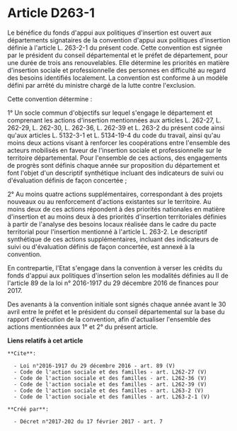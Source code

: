 # Article D263-1

Le bénéfice du fonds d'appui aux politiques d'insertion est ouvert aux départements signataires de la convention d'appui aux
politiques d'insertion définie à l'article L. 263-2-1 du présent code. Cette convention est signée par le président du
conseil départemental et le préfet de département, pour une durée de trois ans renouvelables. Elle détermine les priorités en
matière d'insertion sociale et professionnelle des personnes en difficulté au regard des besoins identifiés localement. La
convention est conforme à un modèle défini par arrêté du ministre chargé de la lutte contre l'exclusion. 

Cette convention détermine : 

1° Un socle commun d'objectifs sur lequel s'engage le département et comprenant les actions d'insertion mentionnées aux
articles L. 262-27, L. 262-29, L. 262-30, L. 262-36, L. 262-39 et L. 263-2 du présent code ainsi qu'aux articles L. 5132-3-1
et L. 5134-19-4 du code du travail, ainsi qu'au moins deux actions visant à renforcer les coopérations entre l'ensemble des
acteurs mobilisés en faveur de l'insertion sociale et professionnelle sur le territoire départemental. Pour l'ensemble de ces
actions, des engagements de progrès sont définis chaque année sur proposition du département et font l'objet d'un descriptif
synthétique incluant des indicateurs de suivi ou d'évaluation définis de façon concertée ; 

2° Au moins quatre actions supplémentaires, correspondant à des projets nouveaux ou au renforcement d'actions existantes sur
le territoire. Au moins deux de ces actions répondent à des priorités nationales en matière d'insertion et au moins deux à
des priorités d'insertion territoriales définies à partir de l'analyse des besoins locaux réalisée dans le cadre du pacte
territorial pour l'insertion mentionné à l'article L. 263-2. Le descriptif synthétique de ces actions supplémentaires,
incluant des indicateurs de suivi ou d'évaluation définis de façon concertée, est annexé à la convention. 

En contrepartie, l'Etat s'engage dans la convention à verser les crédits du fonds d'appui aux politiques d'insertion selon
les modalités définies au II de l'article 89 de la loi n° 2016-1917 du 29 décembre 2016 de finances pour 2017. 

Des avenants à la convention initiale sont signés chaque année avant le 30 avril entre le préfet et le président du conseil
départemental sur la base du rapport d'exécution de la convention, afin d'actualiser l'ensemble des actions mentionnées aux
1° et 2° du présent article.

**Liens relatifs à cet article**

	**Cite**:

	  - Loi n°2016-1917 du 29 décembre 2016 - art. 89 (V)
	  - Code de l'action sociale et des familles - art. L262-27 (V)
	  - Code de l'action sociale et des familles - art. L262-36 (V)
	  - Code de l'action sociale et des familles - art. L262-39 (V)
	  - Code de l'action sociale et des familles - art. L263-2 (V)
	  - Code de l'action sociale et des familles - art. L263-2-1 (V)

	**Créé par**:

	  - Décret n°2017-202 du 17 février 2017 - art. 7
